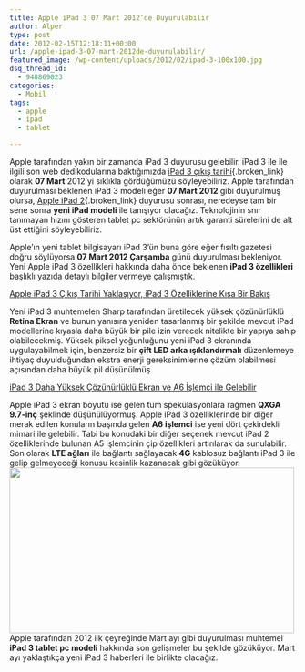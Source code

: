 ```yaml
---
title: Apple iPad 3 07 Mart 2012’de Duyurulabilir
author: Alper
type: post
date: 2012-02-15T12:18:11+00:00
url: /apple-ipad-3-07-mart-2012de-duyurulabilir/
featured_image: /wp-content/uploads/2012/02/ipad-3-100x100.jpg
dsq_thread_id:
  - 948869023
categories:
  - Mobil
tags:
  - apple
  - ipad
  - tablet

---
```

Apple tarafından yakın bir zamanda iPad 3 duyurusu gelebilir. iPad 3 ile ile ilgili son web dedikodularına baktığımızda [iPad 3 çıkış tarihi][1]{.broken_link} olarak **07 Mart** 2012&#8217;yi sıklıkla gördüğümüzü söyleyebiliriz. Apple tarafından duyurulması beklenen iPad 3 modeli eğer **07 Mart 2012** gibi duyurulmuş olursa, [Apple iPad 2][2]{.broken_link} duyurusu sonrası, neredeyse tam bir sene sonra **yeni iPad modeli** ile tanışıyor olacağız. Teknolojinin snır tanımayan hızını gösteren tablet pc sektörünün artık garanti sürelerini de alt üst ettiğini söyleyebiliriz.

Apple&#8217;ın yeni tablet bilgisayarı iPad 3&#8217;ün buna göre eğer fısıltı gazetesi doğru söylüyorsa **07 Mart 2012 Çarşamba** günü duyurulması bekleniyor. Yeni Apple iPad 3 özellikleri hakkında daha önce beklenen **iPad 3 özellikleri** başlıklı yazıda detaylı bilgiler vermeye çalışmıştık.

<p class="sarinfo">
  <a title="iPad 3 Özellikleri" href="https://www.murekkep.org/apple-ipad-3-cikis-tarihi-yaklasiyor-ipad-3-ozelliklerine-kisa-bir-bakis-7932" target="_blank" class="broken_link">Apple iPad 3 Çıkış Tarihi Yaklaşıyor, iPad 3 Özelliklerine Kısa Bir Bakış</a>
</p>

Yeni iPad 3 muhtemelen Sharp tarafından üretilecek yüksek çözünürlüklü **Retina Ekran** ve bunun yanısıra yeniden tasarlanmış bir şekilde mevcut iPad modellerine kıyasla daha büyük bir pile izin verecek nitelikte bir yapıya sahip olabilecekmiş. Yüksek piksel yoğunluğunu yeni iPad 3 ekranında uygulayabilmek için, benzersiz bir **çift LED arka ışıklandırmalı** düzenlemeye ihtiyaç duyulduğundan ekstra enerji gereksinimlerine çözüm olabilmesi açısından daha büyük pil düşünülmüş.

<p class="mavinfo">
  <a title="iPad 3 Daha Yüksek Çözünürlüklü Ekran ve A6 İşlemci ile Gelebilir" href="https://www.murekkep.org/ipad-3-daha-yuksek-cozunurluklu-ekran-ve-a6-islemci-ile-gelebilir-7630" target="_blank" class="broken_link">iPad 3 Daha Yüksek Çözünürlüklü Ekran ve A6 İşlemci ile Gelebilir</a>
</p>

Apple iPad 3 ekran boyutu ise gelen tüm spekülasyonlara rağmen **QXGA 9.7-inç** şeklinde düşünülüyormuş. Apple iPad 3 özelliklerinde bir diğer merak edilen konuların başında gelen **A6 işlemci** ise yeni dört çekirdekli mimari ile gelebilir. Tabi bu konudaki bir diğer seçenek mevcut iPad 2 özelliklerinde bulunan A5 işlemcinin çip özellikleri artırılarak da sunulabilir. Son olarak **LTE ağları** ile bağlantı sağlayacak **4G** kablosuz bağlantı iPad 3 ile gelip gelmeyeceği konusu kesinlik kazanacak gibi gözüküyor.  
<img class="aligncenter  wp-image-7783" title="ipad-3" src="https://www.murekkep.org/wp-content/uploads/2012/02/ipad-3.jpg" alt="" width="500" height="291" srcset="https://www.murekkep.org/wp-content/uploads/2012/02/ipad-3.jpg 500w, https://www.murekkep.org/wp-content/uploads/2012/02/ipad-3-400x232.jpg 400w, https://www.murekkep.org/wp-content/uploads/2012/02/ipad-3-50x29.jpg 50w, https://www.murekkep.org/wp-content/uploads/2012/02/ipad-3-214x125.jpg 214w" sizes="(max-width: 500px) 100vw, 500px" />  
Apple tarafından 2012 ilk çeyreğinde Mart ayı gibi duyurulması muhtemel **iPad 3 tablet pc modeli** hakkında son gelişmeler bu şekilde gözüküyor. Mart ayı yaklaştıkça yeni iPad 3 haberleri ile birlikte olacağız.

 [1]: https://www.murekkep.org/ipad-3-cikis-tarihi-6682 "iPad 3 çıkış tarihi"
 [2]: https://www.murekkep.org/apple-ipad-2-ozellikleri-5112 "apple ipad 2 özellikleri"